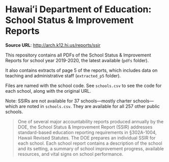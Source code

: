 # Hawaiʻi Department of Education: School Status & Improvement Reports 

**Source URL**: http://arch.k12.hi.us/reports/ssir

This repository contains all PDFs of the School Status & Improvement Reports for school year 2019-2020, the latest available (`pdfs` folder).

It also contains extracts of page 5 of the reports, which includes data on teaching and administrative staff (`extracted_p5` folder).

Files are named with the school code. See `schools.csv` to see the code for each school, along with the original URL.

Note: SSIRs are not available for 37 schools—mostly charter schools—which are noted in `schools.csv`. They are available for all 257 other public schools.

> One of several major accountability reports produced annually by the DOE, the School Status & Improvement Report (SSIR) addresses standard-based education reporting requirements in §302A-1004, Hawaii Revised Statutes. The DOE prepares an individual SSIR for each school. Each school report contains a description of the school and its setting, a summary of school improvement progress, available resources, and vital signs on school performance.